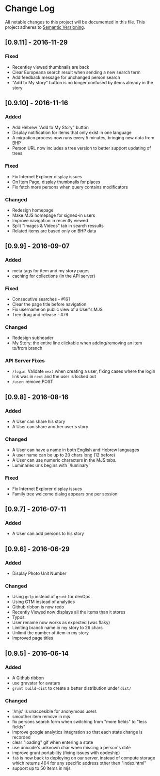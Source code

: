 # Change Log
All notable changes to this project will be documented in this file.
This project adheres to [Semantic Versioning](http://semver.org/).

## [0.9.11] - 2016-11-29
### Fixed
- Recentley viewed thumbnails are back
- Clear Europeana search result when sending a new search term
- Add feedback message for unchanged person search
- "Add to My story" button is no longer confused by items already in the story

## [0.9.10] - 2016-11-16
### Added
- Add Hebrew "Add to My Story" button 
- Display notification for items that only exist in one language
- A migration process now runs every 5 minutes, bringing new data from BHP
- Person URL now includes a tree version to better support updating of trees

### Fixed
- Fix Internet Explorer display issues
- On Item Page, display thumbnails for places
- Fix fetch more persons when query contains modificators

### Changed
- Redesign homepage
- Make MJS homepage for signed-in users
- Improve navigation in recently viewed
- Split "Images & Videos" tab in search ressults
- Related items are based only on BHP data

## [0.9.9] - 2016-09-07
### Added
- meta tags for item and my story pages
- caching for collections (in the API server)

### Fixed
- Consecutive searches - #161
- Clear the page title before navigation
- Fix username on public view of a User's MJS
- Tree drag and release - #76

### Changed
- Redesign subheader
- My Story: the entire line clickable when adding/removing an item to/from branch

### API Server Fixes
- `/login`: Validate `next` when creating a user,
    fixing cases where the login link was in `next` and the user is locked out
- `/user`: remove POST

## [0.9.8] - 2016-08-16
### Added
- A User can share his story
- A User can share another user's story

### Changed
- A User can have a name in both English and Hebrew languages
- A user name can be up to 20 chars long (12 before)
- A User can use numeric characters in the MJS tabs.
- Luminaries urls begins with `/luminary'

### Fixed
- Fix Internet Explorer display issues
- Family tree welcome dialog appears one per session

## [0.9.7] - 2016-07-11
### Added
- A User can add persons to his story

## [0.9.6] - 2016-06-29
### Added
- Display Photo Unit Number

### Changed
- Using `gulp` instead of `grunt` for devOps
- Using GTM instead of analytics
- Github ribbon is now redo
- Recently Viewed now displays all the items than it stores
- Typos
- User rename now works as expected (was flaky)
- Limiting branch name in my story to 26 chars
- Unlimit the number of item in my story
- Improved page titles

## [0.9.5] - 2016-06-14
### Added
- A Github ribbon
- use gravatar for avatars
- `grunt build-dist` to create a better distribution under `dist/`

### Changed
- '/mjs' is unaccesible for anonymous users
- smoother item remove in mjs
- fix persons search form when switching from "more fields" to "less fields"
- improve google analytics integration so that each state change is recorded
- clear "loading" gif when entering a state
- use unicode's unknown char when missing a person's date
- improve grunt portability (fixing issues with codeship)
- `fab` is now back to deploying on our server, instead of compute storage which
returns 404 for any specific address other then "index.html"
- support up to 50 items in mjs
